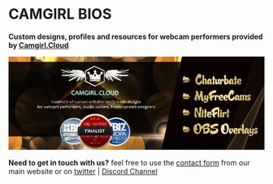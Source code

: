 # CAMGIRL BIOS
**Custom designs, profiles and resources for webcam performers provided by [Camgirl.Cloud](https://camgirl.cloud/editor/)**

![Camgirl.Cloud - Cover](https://raw.githubusercontent.com/cssmfc/camgirl-bio/master/assets/camgirlcloud_header.gif)


**Need to get in touch with us?**
feel free to use the [contact form](https://camgirl.cloud/contact/) from our main website or on [twitter](https://twitter.com/CamgirlCloud) | [Discord Channel](https://discord.gg/2XvqfsJ)

